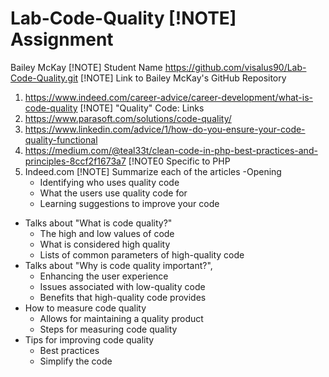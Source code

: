 # Lab-Code-Quality                                                                           [!NOTE] Assignment
Bailey McKay                                                                                 [!NOTE] Student Name
https://github.com/visalus90/Lab-Code-Quality.git                                            [!NOTE] Link to Bailey McKay's GitHub Repository
1. https://www.indeed.com/career-advice/career-development/what-is-code-quality              [!NOTE] "Quality" Code: Links
2. https://www.parasoft.com/solutions/code-quality/
3. https://www.linkedin.com/advice/1/how-do-you-ensure-your-code-quality-functional
4. https://medium.com/@teal33t/clean-code-in-php-best-practices-and-principles-8ccf2f1673a7  [!NOTE0 Specific to PHP 
1. Indeed.com                                                                                [!NOTE] Summarize each of the articles
-Opening 
    - Identifying who uses quality code
    - What the users use quality code for
    - Learning suggestions to improve your code
- Talks about "What is code quality?"
    - The high and low values of code
    - What is considered high quality
    - Lists of common parameters of high-quality code
- Talks about "Why is code quality important?",
    - Enhancing the user experience
    - Issues associated with low-quality code
    - Benefits that high-quality code provides
- How to measure code quality
    - Allows for maintaining a quality product
    - Steps for measuring code quality
- Tips for improving code quality
    - Best practices
    - Simplify the code
